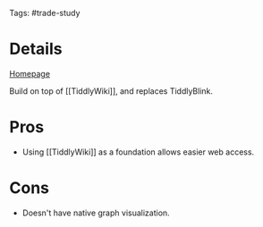 Tags: #trade-study 

# Details
[Homepage](https://giffmex.org/stroll/stroll.html)

Build on top of [[TiddlyWiki]], and replaces TiddlyBlink.

# Pros
- Using [[TiddlyWiki]] as a foundation allows easier web access.
# Cons
- Doesn't have native graph visualization.